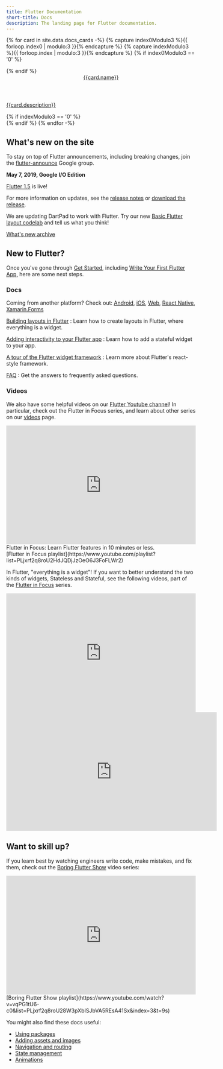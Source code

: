 ```yaml
---
title: Flutter Documentation
short-title: Docs
description: The landing page for Flutter documentation.
---
```


{% for card in site.data.docs_cards -%}
  {% capture index0Modulo3 %}{{ forloop.index0 | modulo:3 }}{% endcapture %}
  {% capture indexModulo3 %}{{ forloop.index | modulo:3 }}{% endcapture %}
  {% if index0Modulo3 == '0' %}
  <div class="card-deck mb-4">
  {% endif %}
    <a class="card" href="{{card.url}}">
      <div class="card-body">
        <header class="card-title">{{card.name}}</header>
        <p class="card-text">{{card.description}}</p>
      </div>
    </a>
  {% if indexModulo3 == '0' %}
  </div>
  {% endif %}
{% endfor -%}

## What's new on the site

To stay on top of Flutter announcements, including breaking changes, join the
[flutter-announce](https://groups.google.com/forum/#!forum/flutter-announce)
Google group.

**May 7, 2019, Google I/O Edition**

[Flutter 1.5](https://developers.googleblog.com/2019/05/Flutter-io19.html)
is live!

For more information on updates, see the [release
notes](https://github.com/flutter/flutter/wiki/Release-Notes-Flutter-1.5.4)
or [download the release](/docs/development/tools/sdk/archive).

We are updating DartPad to work with Flutter. Try our new
[Basic Flutter layout codelab](/docs/codelabs/layout-basics)
and tell us what you think!

[What's new archive](/docs/whats-new-archive)

## New to Flutter?

Once you've gone through [Get Started](/docs/get-started/install),
including [Write Your First Flutter App,](/docs/get-started/codelab)
here are some next steps.

### Docs

Coming from another platform? Check out: 
[Android](/docs/get-started/flutter-for/android-devs),
[iOS](/docs/get-started/flutter-for/ios-devs),
[Web](/docs/get-started/flutter-for/web-devs),
[React Native](/docs/get-started/flutter-for/react-native-devs),
[Xamarin.Forms](/docs/get-started/flutter-for/xamarin-forms-devs)

[Building layouts in Flutter](/docs/development/ui/layout)
: Learn how to create layouts in Flutter, where everything is a widget.

[Adding interactivity to your Flutter app](/docs/development/ui/interactive)
: Learn how to add a stateful widget to your app.

[A tour of the Flutter widget framework](/docs/development/ui/widgets-intro)
: Learn more about Flutter's react-style framework.

[FAQ](/docs/resources/faq)
: Get the answers to frequently asked questions.

### Videos

We also have some helpful videos on our [Flutter Youtube
channel]({{site.social.youtube}})!  In particular, check
out the Flutter in Focus series, and learn about other
series on our [videos](/docs/resources/videos) page.

<iframe style="max-width: 100%" width="560" height="315" src="https://www.youtube.com/embed/wgTBLj7rMPM" frameborder="0" allow="accelerometer; autoplay; encrypted-media; gyroscope; picture-in-picture" allowfullscreen></iframe>
Flutter in Focus: Learn Flutter features in 10 minutes or less.<br>
[Flutter in Focus playlist](https://www.youtube.com/playlist?list=PLjxrf2q8roU2HdJQDjJzOeO6J3FoFLWr2)

In Flutter, "everything is a widget"! If you want to better understand the
two kinds of widgets, Stateless and Stateful, see the following videos,
part of the [Flutter in
Focus](https://www.youtube.com/playlist?list=PLjxrf2q8roU2HdJQDjJzOeO6J3FoFLWr2) series.

<iframe style="max-width: 100%" width="560" height="315" src="https://www.youtube.com/embed/wE7khGHVkYY" frameborder="0" allow="accelerometer; autoplay; encrypted-media; gyroscope; picture-in-picture" allowfullscreen></iframe> <iframe width="560" height="315" src="https://www.youtube.com/embed/AqCMFXEmf3w" frameborder="0" allow="accelerometer; autoplay; encrypted-media; gyroscope; picture-in-picture" allowfullscreen></iframe>

## Want to skill up?

If you learn best by watching engineers write code, make mistakes, and fix them,
check out the [Boring Flutter
Show](https://www.youtube.com/watch?v=vqPG1tU6-c0&list=PLjxrf2q8roU28W3pXbISJbVA5REsA41Sx&index=3&t=9s)
video series:

<iframe style="max-width: 100%" width="560" height="315" src="https://www.youtube.com/embed/vqPG1tU6-c0" frameborder="0" allow="accelerometer; autoplay; encrypted-media; gyroscope; picture-in-picture" allowfullscreen></iframe>
[Boring Flutter Show playlist](https://www.youtube.com/watch?v=vqPG1tU6-c0&list=PLjxrf2q8roU28W3pXbISJbVA5REsA41Sx&index=3&t=9s)

You might also find these docs useful:

* [Using packages](/docs/development/packages-and-plugins/using-packages)
* [Adding assets and images](/docs/development/ui/assets-and-images)
* [Navigation and routing](/docs/development/ui/navigation)
* [State management](/docs/development/data-and-backend/state-mgmt/intro)
* [Animations](/docs/development/ui/animations)

